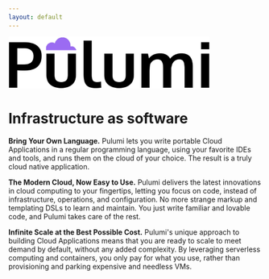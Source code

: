 ```yaml
---
layout: default
---
```


<img src="images/logo/logo_black_nobg_600.png" alt="Pulumi" style="margin: auto" width="400">

# Infrastructure as software

**Bring Your Own Language.**  Pulumi lets you write portable Cloud Applications in a regular programming  language, using your favorite IDEs and tools, and runs them on the cloud of your choice.  The result is a truly
cloud native application.

**The Modern Cloud, Now Easy to Use.**  Pulumi delivers the latest innovations in cloud computing to your fingertips,
letting you focus on code, instead of infrastructure, operations, and configuration.  No more strange markup and
templating DSLs to learn and maintain.  You just write familiar and lovable code, and Pulumi takes care of the rest.

**Infinite Scale at the Best Possible Cost.**  Pulumi's unique approach to building Cloud Applications means that you
are ready to scale to meet demand by default, without any added complexity.  By leveraging serverless computing and
containers, you only pay for what you use, rather than provisioning and parking expensive and needless VMs.
